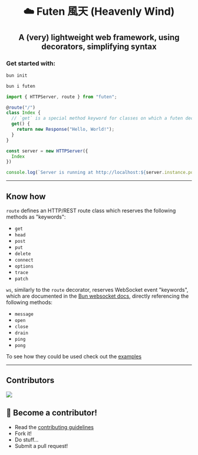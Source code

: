<h1 align="center"> ☁️ Futen 風天 (Heavenly Wind) </h1>
<h2 align="center"> A (very) lightweight web framework, using decorators, simplifying syntax </h2>

### **Get started with:**

```sh
bun init

bun i futen
```

```ts
import { HTTPServer, route } from "futen";

@route("/")
class Index {
  // `get` is a special method keyword for classes on which a futen decorator has been applied to, see below
  get() {
    return new Response("Hello, World!");
  }
}

const server = new HTTPServer({
  Index
})

console.log(`Server is running at http://localhost:${server.instance.port}`);
```

---

## Know how

`route` defines an HTTP/REST route class which reserves the following methods as "keywords":
- `get`
- `head`
- `post`
- `put`
- `delete`
- `connect`
- `options`
- `trace`
- `patch`

`ws`, similarly to the `route` decorator, reserves WebSocket event "keywords", which are documented in the [Bun websocket docs](https://bun.sh/docs/api/websockets#reference), directly referencing the following methods:
- `message`
- `open`
- `close`
- `drain`
- `ping`
- `pong`

To see how they could be used check out the [examples](./examples/)

---

## Contributors
<a href = "https://github.com/dotenv-it/futen/contributors">
  <img src = "https://contributors-img.web.app/image?repo=dotenv-it/futen"/>
</a>

## **🤝 Become a contributor!**

- Read the [contributing guidelines](CONTRIBUTING.md)
- Fork it!
- Do stuff...
- Submit a pull request!
